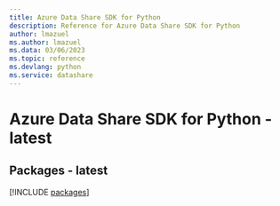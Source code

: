 ```yaml
---
title: Azure Data Share SDK for Python
description: Reference for Azure Data Share SDK for Python
author: lmazuel
ms.author: lmazuel
ms.data: 03/06/2023
ms.topic: reference
ms.devlang: python
ms.service: datashare
---
```

# Azure Data Share SDK for Python - latest
## Packages - latest
[!INCLUDE [packages](data-share-index.md)]